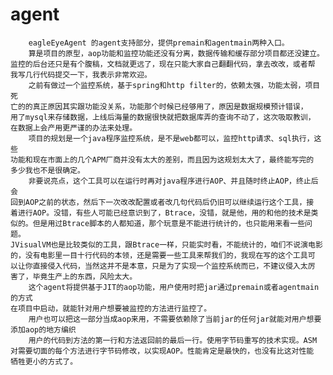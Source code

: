 # agent
        eagleEyeAgent 的agent支持部分，提供premain和agentmain两种入口。
        算是项目的原型，aop功能和监控功能还没有分离，数据传输和缓存部分项目都还没建立。
    监控的后台还只是有个腹稿，文档就更远了，现在只能大家自己翻翻代码，拿去改改，或者帮
    我写几行代码提交一下，我表示非常欢迎。
        之前有做过一个监控系统，基于spring和http filter的，依赖太强，功能太弱，项目死
    亡的的真正原因其实跟功能没关系，功能那个时候已经够用了，原因是数据规模预计错误，
    用了mysql来存储数据，上线后海量的数据很快就把数据库弄的查询不动了，这次吸取教训，
    在数据上会产用更严谨的办法来处理。
        项目的规划是一个java程序监控系统，是不是web都可以，监控http请求、sql执行，这些
    功能和现在市面上的几个APM厂商并没有太大的差别，而且因为这规划太大了，最终能写完的
    多少我也不是很确定。
        非要说亮点，这个工具可以在运行时再对java程序进行AOP、并且随时终止AOP，终止后会
    回到AOP之前的状态，然后下一次改改配置或者改几句代码后仍旧可以继续运行这个工具，接
    着进行AOP。没错，有些人可能已经意识到了，Btrace，没错，就是他，用的和他的技术是类
    似的。但是用过Btrace脚本的人都知道，那个玩意是不能进行统计的，也只能用来看一些问题。
    JVisualVM也是比较类似的工具，跟Btrace一样，只能实时看，不能统计的，咱们不说演电影
    的，没有电影里一目十行代码的本领，还是需要一些工具来帮我们的，我现在写的这个工具可
    以让你直接侵入代码，当然这并不是本意，只是为了实现一个监控系统而已，不建议侵入太厉
    害了，毕竟生产上的东西，风险太大。
        这个agent将提供基于JIT的aop功能，用户使用时把jar通过premain或者agentmain的方式
    在项目中启动，就能针对用户想要被监控的方法进行监控了。
        用户也可以把这一部分当成aop来用，不需要依赖除了当前jar的任何jar就能对用户想要
    添加aop的地方编织
        用户的代码到方法的第一行和方法返回前的最后一行。使用字节码重写的技术实现。ASM
    对需要切面的每个方法进行字节码修改，以实现AOP。性能肯定是最快的，也没有比这对性能
    牺牲更小的方式了。
